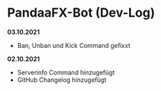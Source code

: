 # PandaaFX-Bot (Dev-Log)
**03.10.2021**
- Ban, Unban und Kick Command gefixxt

**02.10.2021**
- Serverinfo Command hinzugefügt
- GitHub Changelog hinzugefügt
